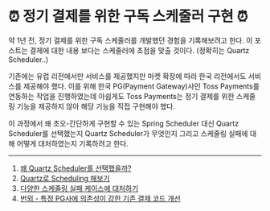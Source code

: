 # ⏰ 정기 결제를 위한 구독 스케줄러 구현 ⏰

약 1년 전, 정기 결제를 위한 구독 스케줄러를 개발했던 경험을 기록해보려고 한다. 이 포스트는 결제에 대한 내용 보다는 스케줄러에 초점을 맞출 것이다. (정확히는 Quartz Scheduler..)

기존에는 유럽 리전에서만 서비스를 제공했지만 마켓 확장에 따라 한국 리전에서도 서비스를 제공해야 했다. 이를 위해 한국 PG(Payment Gateway)사인 Toss Payments를 연동하는 작업을 진행하였는데
아쉽게도 Toss Payments는 정기 결제를 위한 스케줄링 기능을 제공하지 않아 해당 기능을 직접 구현해야 했다.

이 과정에서 왜 초오-간단하게 구현할 수 있는 Spring Scheduler 대신 Quartz Scheduler를 선택했는지 Quartz Scheduler가 무엇인지 그리고 스케줄링 실패에 대해 어떻게 대처하였는지 기록하려고 한다.

---
1. [왜 Quartz Scheduler를 선택했을까?](step1%20쿼츠%20스케줄러%20도입.md)
2. [Quartz로 Scheduling 해보기](step2%20쿼츠%20스케줄러%20구현.md)
3. [다양한 스케줄링 실패 케이스에 대처하기](step3%20실패%20케이스.md)
4. [번외 - 특정 PG사에 의존성이 강한 기존 결제 코드 개선](step4%20레거시%20개선.md)
